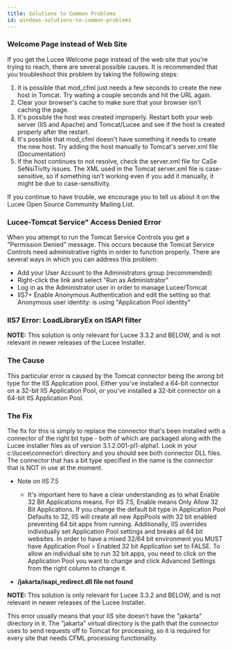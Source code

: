 ```yaml
---
title: Solutions to Common Problems
id: windows-solutions-to-common-problems
---
```


### Welcome Page instead of Web Site ###

If you get the Lucee Welcome page instead of the web site that you're trying to reach, there are several possible causes. It is recommended that you troubleshoot this problem by taking the following steps:

1. It is possible that mod_cfml just needs a few seconds to create the new host in Tomcat. Try waiting a couple seconds and hit the URL again.
1. Clear your browser's cache to make sure that your browser isn't caching the page.
1. It's possible the host was created improperly. Restart both your web server (IIS and Apache) and Tomcat/Lucee and see if the host is created properly after the restart.
1. It's possible that mod_cfml doesn't have something it needs to create the new host. Try adding the host manually to Tomcat's server.xml file (Documentation)
1. If the host continues to not resolve, check the server.xml file for CaSe SeNsiTivIty issues. The XML used in the Tomcat server.xml file is case-sensitive, so if something isn't working even if you add it manually, it might be due to case-sensitivity.

If you continue to have trouble, we encourage you to tell us about it on the Lucee Open Source Community Mailing List.

### Lucee-Tomcat Service" Access Denied Error ###

When you attempt to run the Tomcat Service Controls you get a "Permission Denied" message. This occurs because the Tomcat Service Controls need administrative rights in order to function properly. There are several ways in which you can address this problem:

* Add your User Account to the Administrators group (recommended)
* Right-click the link and select "Run as Administrator"
* Log in as the Administrator user in order to manage Lucee/Tomcat
* IIS7+ Enable Anonymous Authentication and edit the setting so that Anonymous user identity: is using "Application Pool identity"

### IIS7 Error: LoadLibraryEx on ISAPI filter ###

**NOTE:** This solution is only relevant for Lucee 3.3.2 and BELOW, and is not relevant in newer releases of the Lucee Installer.

### The Cause ###

This particular error is caused by the Tomcat connector being the wrong bit type for the IIS Application pool. Either you've installed a 64-bit connector on a 32-bit IIS Application Pool, or you've installed a 32-bit connector on a 64-bit IIS Application Pool.

### The Fix ###

The fix for this is simply to replace the connector that's been installed with a connector of the right bit type - both of which are packaged along with the Lucee installer files as of version 3.1.2.001-pl1-alpha1. Look in your c:\lucee\connector\ directory and you should see both connector DLL files. The connector that has a bit type specified in the name is the connector that is NOT in use at the moment.

* Note on IIS 7.5

	* It's important here to have a clear understanding as to what Enable 32 Bit Applications means. For IIS 7.5, Enable means Only Allow 32 Bit Applications. If you change the default bit type in Application Pool Defaults to 32, IIS will create all new AppPools with 32 bit enabled preventing 64 bit apps from running. Additionally, IIS overrides individually set Application Pool settings and breaks all 64 bit websites. In order to have a mixed 32/64 bit environment you MUST have Application Pool > Enabled 32 bit Application set to FALSE. To allow an individual site to run 32 bit apps, you need to click on the Application Pool you want to change and click Advanced Settings from the right column to change it.

* **/jakarta/isapi_redirect.dll file not found**

**NOTE:** This solution is only relevant for Lucee 3.3.2 and BELOW, and is not relevant in newer releases of the Lucee Installer.

This error usually means that your IIS site doesn't have the "jakarta" directory in it. The "jakarta" virtual directory is the path that the connector uses to send requests off to Tomcat for processing, so it is required for every site that needs CFML processing functionality.
